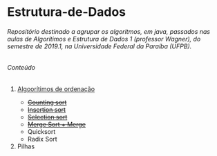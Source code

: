 # Estrutura-de-Dados



<h6>Repositório destinado a agrupar os algoritmos, em java, passados nas aulas de Algorítimos e Estrutura de Dados 1 (professor Wagner), do semestre de 2019.1, na Universidade Federal da Paraíba (UFPB).</h6>

<h6>Conteúdo</h6>
<ol>
  <li><a href = "https://github.com/AmandaAzevedo/Estrutura-de-Dados/tree/master/Algoritmos-de-orden%C3%A7%C3%A3o"> Algoorítimos de ordenação</a></li>
  <ul>
    <li><del><a href = "https://github.com/AmandaAzevedo/Estrutura-de-Dados/tree/master/Algoritmos-de-orden%C3%A7%C3%A3o/countingSort">Counting sort</a></del></li>
    <li><del><a href = "https://github.com/AmandaAzevedo/Estrutura-de-Dados/tree/master/Algoritmos-de-orden%C3%A7%C3%A3o/insertionSort">Insertion sort</a></del></li>
    <li><del><a href = "https://github.com/AmandaAzevedo/Estrutura-de-Dados/tree/master/Algoritmos-de-orden%C3%A7%C3%A3o/selectionSort">Selection sort</a><del></li>
    <li><del><a href = "https://github.com/AmandaAzevedo/Estrutura-de-Dados/tree/master/Algoritmos-de-orden%C3%A7%C3%A3o/MergeSort">Merge Sort + Merge</a><del></li>
      <li>Quicksort</li>
      <li>Radix Sort</li>
  </ul>
  
  <li>Pilhas</li>
 </ol>
